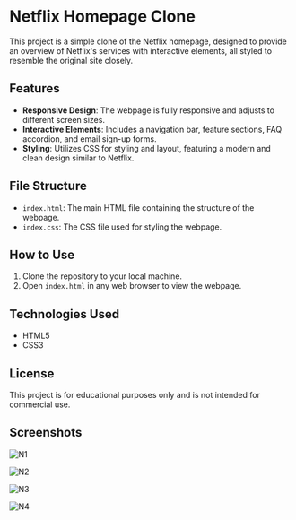 # Netflix Homepage Clone

This project is a simple clone of the Netflix homepage, designed to provide an overview of Netflix's services with interactive elements, all styled to resemble the original site closely.

## Features

- **Responsive Design**: The webpage is fully responsive and adjusts to different screen sizes.
- **Interactive Elements**: Includes a navigation bar, feature sections, FAQ accordion, and email sign-up forms.
- **Styling**: Utilizes CSS for styling and layout, featuring a modern and clean design similar to Netflix.

## File Structure

- `index.html`: The main HTML file containing the structure of the webpage.
- `index.css`: The CSS file used for styling the webpage.

## How to Use

1. Clone the repository to your local machine.
2. Open `index.html` in any web browser to view the webpage.

## Technologies Used

- HTML5
- CSS3

## License

This project is for educational purposes only and is not intended for commercial use.

## Screenshots
![N1](https://github.com/user-attachments/assets/85752779-a03b-4d0a-97af-cafb136cd9d8)

![N2](https://github.com/user-attachments/assets/19e62868-fb45-40e2-907c-38f5c9902915)

![N3](https://github.com/user-attachments/assets/3317aa73-a628-40bb-9b07-edff7a988eed)

![N4](https://github.com/user-attachments/assets/862fae94-be39-4fce-b680-e1b6f6be5529)

 
 
 

